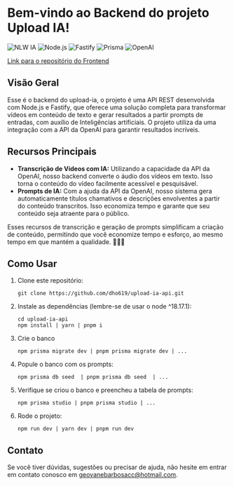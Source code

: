 # Bem-vindo ao Backend do projeto Upload IA!

![NLW IA](https://img.shields.io/badge/NLW%20IA-Rocketseat-8257e5)
![Node.js](https://img.shields.io/badge/Node.js-18.17.1-green)
![Fastify](https://img.shields.io/badge/Fastify-4.23.1-blue)
![Prisma](https://img.shields.io/badge/Prisma-5.3.0-lightgrey)
![OpenAI](https://img.shields.io/badge/OpenAI-4.6.0-red)

[Link para o repositório do Frontend](https://github.com/dho619/upload-ia-web)

## Visão Geral

Esse é o backend do upload-ia, o projeto é uma API REST desenvolvida com Node.js e Fastify, que oferece uma solução completa para transformar vídeos em conteúdo de texto e gerar resultados a partir prompts de entradas, com auxílio de Inteligências artificiais. O projeto utiliza da uma integração com a API da OpenAI para garantir resultados incríveis.

## Recursos Principais

- **Transcrição de Vídeos com IA:** Utilizando a capacidade da API da OpenAI, nosso backend converte o áudio dos vídeos em texto. Isso torna o conteúdo do vídeo facilmente acessível e pesquisável.
- **Prompts de IA:** Com a ajuda da API da OpenAI, nosso sistema gera automaticamente títulos chamativos e descrições envolventes a partir do conteúdo transcritos. Isso economiza tempo e garante que seu conteúdo seja atraente para o público.

Esses recursos de transcrição e geração de prompts simplificam a criação de conteúdo, permitindo que você economize tempo e esforço, ao mesmo tempo em que mantém a qualidade. 🚀🎥🤖

## Como Usar

1. Clone este repositório:

   ```shell
   git clone https://github.com/dho619/upload-ia-api.git
   ```

2. Instale as dependências (lembre-se de usar o node ^18.17.1):

   ```shell
   cd upload-ia-api
   npm install | yarn | pnpm i
   ```

3. Crie o banco
   ```shell
   npm prisma migrate dev | pnpm prisma migrate dev | ...
   ```

4. Popule o banco com os prompts:
   ```shell
   npm prisma db seed  | pnpm prisma db seed  | ...
   ```

5. Verifique se criou o banco e preencheu a tabela de prompts:
   ```shell
   npm prisma studio | pnpm prisma studio | ...
   ```

6. Rode o projeto:

   ```shell
   npm run dev | yarn dev | pnpm run dev
   ```

## Contato

Se você tiver dúvidas, sugestões ou precisar de ajuda, não hesite em entrar em contato conosco em [geovanebarbosacc@hotmail.com](mailto:geovanebarbosacc@hotmail.com).

